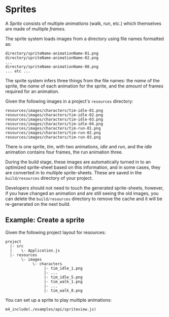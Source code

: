 # Sprites

A *Sprite* consists of multiple *animations* (walk, run,
etc.) which themselves are made of multiple *frames*.

The sprite system loads images from a directory using file
names formatted as:

~~~
directory/spriteName-animationName-01.png
directory/spriteName-animationName-02.png
...
directory/spriteName-animationName-08.png
... etc ...
~~~

The sprite system infers three things from the file names:
the *name* of the sprite, the *name* of each animation for
the sprite, and the *amount*  of frames required for an
animation.

Given the following images in a project's `resources` directory:

~~~
resources/images/characters/tim-idle-01.png
resources/images/characters/tim-idle-02.png
resources/images/characters/tim-idle-03.png
resources/images/characters/tim-idle-04.png
resources/images/characters/tim-run-01.png
resources/images/characters/tim-run-02.png
resources/images/characters/tim-run-03.png
~~~

There is one sprite, *tim*, with two animations, *idle*
and *run*, and the *idle* animation contains four frames,
the run animation three.

During the build stage, these images are automatically
turned in to an optimized sprite-sheet based on this
information, and in some cases, they are converted in to
multiple sprite-sheets. These are saved in the
`build/resources` directory of your project.

Developers should not need to touch the generated
sprite-sheets, however, if you have changed an animation and
are still seeing the old images, you can delete the
`build/resources` directory to remove the cache and it will
be re-generated on the next build.

## Example: Create a sprite

Given the following project layout for resources:

~~~
project
  |- src
  |    \- Application.js
  |- resources
       \- images
            \- characters
                 |- tim_idle_1.png
                 |- ...
                 |- tim_idle_5.png
                 |- tim_walk_1.png
                 |- ...
                 |- tim_walk_8.png
~~~

You can set up a sprite to play multiple animations:

~~~
m4_include(./examples/api/spriteview.js)
~~~
